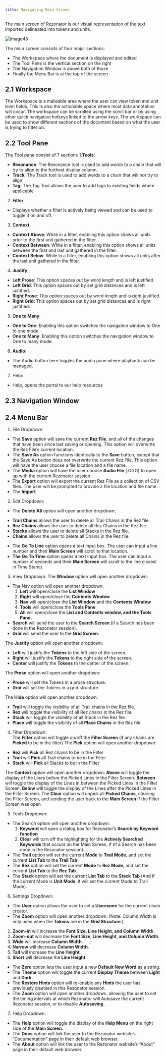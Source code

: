 ```yaml
---
title: Navigating Main Screen
---
```

The main screen of Rezonator is our visual representation of the text imported delineated into tokens and units. 

![image45](https://user-images.githubusercontent.com/34769184/132994278-f4c43f7d-36f2-4c4b-a626-cf16ab463f9e.png)

The main screen consists of four major sections:
  * The Workspace where the document is displayed and edited
  * The Tool Pane is the vertical section on the right
  * The Navigation Window is above both of those
  * Finally the Menu Bar is at the top of the screen


## 2.1 Workspace 

The Workspace is a malleable area where the user can view token and unit level fields. This Is also the actionable space where most data annotation will occur. The workspace can be scrolled using the scroll bar or by using other quick navigation hotkeys linked to the arrow keys. The workspace can be used to show different sections of the document based on what the user is trying to filter on.

## 2.2 Tool Pane

The Tool pane consist of 7 sections
1.**Tools**:
   + **Resonance**: The Resonance tool is used to add words to a chain that will try to align to the furthest display column.
   + **Track**: The Track tool is used to add words to a chain that will not try to align.
   + **Tag**: The Tag Tool allows the user to add tags to existing fields where applicable
2. **Filter**:
 + Displays whether a filter is actively being viewed and can be used to toggle it on and off.
3. **Context**:
 + **Context Above**: While in a filter, enabling this option shows all units prior to the first unit gathered in the filter.
 + **Context Between**: While in a filter, enabling this option shows all units between the first and last unit gathered in the filter.
 + **Context Below**: While in a filter, enabling this option shows all units after the last unit gathered in the filter.
4. **Justify**:
 + **Left Prose**: This option spaces out by word length and is left justified.
 + **Left Grid**: This option spaces out by set grid distances and is left justified.
 + **Right Prose**: This option spaces out by word length and is right justified.
 + **Right Grid**: This option spaces out by set grid distances and is right justified.
5. **One to Many**:
 + **One to One**: Enabling this option switches the navigation window to One to one mode.
 + **One to Many**: Enabling this option switches the navigation window to One to many mode.
6. **Audio**:
 + The Audio button here toggles the audio pane where playback can be managed.
7. Help:
 + Help, opens the portal to our help resources

## 2.3	Navigation Window 

## 2.4	Menu Bar 

1. File Dropdown:
 * The **Save** option will save the current **Rez File**, and all of the changes that have been since last saving or opening. This option will overwrite the Rez File’s current location.
 * The **Save As** option functions identically to the **Save** button, except that the Save As button does not overwrite the current Rez File. This option will have the user choose a file location and a file name.
 * The **Media** option will have the user choose **Audio File** (.OGG) to open up with the current Rezonator session.
 * The **Export** option will export the current Rez File as a collection of CSV files. The user will be prompted to provide a file location and file name.
 * The **Import**
2. Edit Dropdown:
 + The **Delete All** option will open another dropdown:
  - **Trail Chains** allows the user to delete all Trail Chains in the Rez file.
  - **Rez Chains** allows the user to delete all Rez Chains in the Rez file.
  - **Stacks** allows the user to delete all Stacks in the Rez file.
  - **Chains** allows the user to delete all Chains in the Rez file.
+ The **Go To Line** option opens a text input box. The user can input a line number and their **Main Screen** will scroll to that location.
+ **The Go To Time** option opens a text input box. The user can input a number of seconds and their **Main Screen** will scroll to the line closest in Time Stamp.
3. View Dropdown:
The **Window** option will open another dropdown:
 * The Nav option will open another dropdown:
   1. **Left** will open/close the **List Window**
   2. **Right** will open/close the **Contents Window**
   3. **Nav** will open/close the **List Window** and the **Contents Window**
   4. **Tools** will open/close the **Tools Pane**
   5. **All** will open/close the **List and Contents window, and the Tools Pane.**
 * **Search** will send the user to the **Search Screen** (if a Search has been done in the Rezonator session).
 * **Grid** will send the user to the **Grid Screen**.

The **Justify** option will open another dropdown:
 * **Left** will justify the **Tokens** to the left side of the screen.
 * **Right** will justify the **Tokens** to the right side of the screen.
 * **Center** will justify the **Tokens** to the center of the screen.

The **Prose** option will open another dropdown:
 * **Prose** will set the Tokens in a prose structure.
 * **Grid** will set the Tokens in a grid structure.

The **Hide** option will open another dropdown:
 * **Trail** will toggle the visibility of all Trail chains in the Rez file.
 * **Rez** will toggle the visibility of all Rez chains in the Rez file.
 * **Stack** will toggle the visibility of all Stack in the Rez file.
 * **Place** will toggle the visibility of all **Place Chains** in the Rez file.

4. Filter Dropdown:        
The **Filter** option will toggle on/off the **Filter Screen** (if any chains are **Picked** to be in the filter)
The **Pick** option will open another dropdown:
 * **Rez** will **Pick** all Rez chains to be in the Filter
 * **Trail** will **Pick** all Trail chains to be in the Filter
 * **Stack** will **Pick** all Stacks to be in the Filter

The **Context** option will open another dropdown:
 **Above** will toggle the display of the Lines before the Picked Lines in the Filter Screen.
 **Between** will toggle the display of the Lines in between the Picked Lines in the Filter Screen.
 **Below** will toggle the display of the Lines after the Picked Lines in the Filter Screen.
The **Clear** option will unpick all **Picked Chains**, clearing the Filter Screen, and sending the user back to the **Main Screen** if the Filter Screen was open

5. Tools Dropdown:
* The Search option will open another dropdown:
  1. **Keyword** will open a dialog box for Rezonator’s **Search by Keyword function**
  2. **Clear** will turn off the highlighting for the **Actively Searched Keywords** that occurs on the Main Screen, if (if a Search has been done in the Rezonator session).
* The **Trail** option will set the current **Mode** to **Trail Mode**, and set the current **List Tab** to the **Trail Tab**.
* The **Rez** option will set the current **Mode** to **Rez Mode**,  and set the current **List Tab** to the **Rez Tab**.
* The **Stack** option will set the current **List Tab** to the **Stack Tab** (And if the current Mode is **Unit Mode**, it will set the current Mode to Trail Mode).
6. Settings Dropdown:
* The **User** option allows the user to set a **Username** for the current chain creator.
* The **Zoom** option will open another dropdown: (Note: Column Width is only used when the **Tokens** are in the **Grid Structure**.)
 1. **Zoom-in** will increase the **Font Size, Line Height, and Column Width**.
 2. **Zoom-out** will decrease the **Font Size, Line Height, and Column Width**.
 3. **Wide** will increase **Column Width**.
 4. **Narrow** will decrease **Column Width**.
 5. **Tall** will increase the **Line Height**.
 6. **Short** will decrease the **Line Height**.
* The **Zero** option lets the user input a new **Default New Word** as a string.
* The **Theme** option will toggle the current **Display Theme** between **Light** and **Dark**.
* The **Restore Hints** option will re-enable any **Hints** the user has previously disabled in this Rezonator session.
* The **Zoom** option will open another dropdown, allowing the user to set the timing intervals at which Rezonator will Autosave the current Rezonator session, or to disable **Autosaving**.
7. Help Dropdown:
* The **Help** option will toggle the display of the **Help Menu** on the right side of the **Main Screen**.
* The **Docs** option will link the user to the Rezonator website’s “Documentation” page in their default web browser.
* The **About** option will link the user to the Rezonator website’s “About” page in their default web browser.

